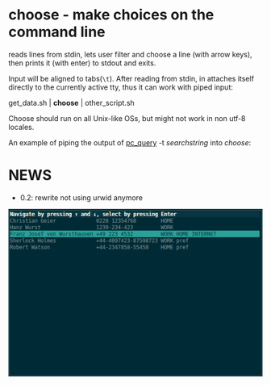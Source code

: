 choose - make choices on the command line
=========================================

reads lines from stdin, lets user filter and choose a line (with arrow keys),
then prints it (with enter) to stdout and exits.

Input will be aligned to tabs(`\t`).
After reading from stdin, in attaches itself directly to the currently active
tty, thus it can work with piped input:
 
  get_data.sh | **choose** | other_script.sh


Choose should run on all Unix-like OSs, but might not work in non utf-8 locales.

An example of piping the output of [pc_query](http://github.com/geier/pycarddav) -t *searchstring* into *choose*:


NEWS
====

 * 0.2: rewrite not using urwid anymore

![](./choose.png "example of choose in usage")
